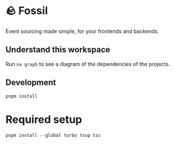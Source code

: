 # 🪨 Fossil

Event sourcing made simple, for your frontends and backends.

## Understand this workspace

Run `nx graph` to see a diagram of the dependencies of the projects.

## Development

```
pnpm install
```

# Required setup

```
pnpm install --global turbo tsup tsc
```
